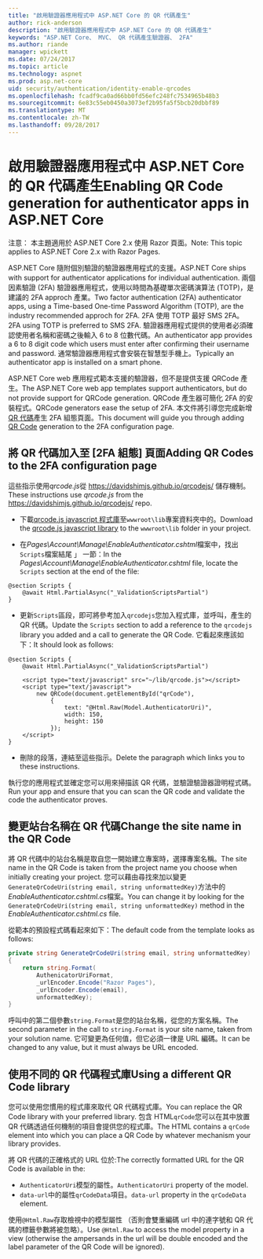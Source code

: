 ```yaml
---
title: "啟用驗證器應用程式中 ASP.NET Core 的 QR 代碼產生"
author: rick-anderson
description: "啟用驗證器應用程式中 ASP.NET Core 的 QR 代碼產生"
keywords: "ASP.NET Core、 MVC、 QR 代碼產生驗證器、 2FA"
ms.author: riande
manager: wpickett
ms.date: 07/24/2017
ms.topic: article
ms.technology: aspnet
ms.prod: asp.net-core
uid: security/authentication/identity-enable-qrcodes
ms.openlocfilehash: fcadf9ca0ad66bb0fd56efc248fc7534965b48b3
ms.sourcegitcommit: 6e83c55eb0450a3073ef2b95fa5f5bcb20dbbf89
ms.translationtype: MT
ms.contentlocale: zh-TW
ms.lasthandoff: 09/28/2017
---
```

# <a name="enabling-qr-code-generation-for-authenticator-apps-in-aspnet-core"></a><span data-ttu-id="f61c6-104">啟用驗證器應用程式中 ASP.NET Core 的 QR 代碼產生</span><span class="sxs-lookup"><span data-stu-id="f61c6-104">Enabling QR Code generation for authenticator apps in ASP.NET Core</span></span>

<span data-ttu-id="f61c6-105">注意： 本主題適用於 ASP.NET Core 2.x 使用 Razor 頁面。</span><span class="sxs-lookup"><span data-stu-id="f61c6-105">Note: This topic applies to ASP.NET Core 2.x with Razor Pages.</span></span>

<span data-ttu-id="f61c6-106">ASP.NET Core 隨附個別驗證的驗證器應用程式的支援。</span><span class="sxs-lookup"><span data-stu-id="f61c6-106">ASP.NET Core ships with support for authenticator applications for individual authentication.</span></span> <span data-ttu-id="f61c6-107">兩個因素驗證 (2FA) 驗證器應用程式，使用以時間為基礎單次密碼演算法 (TOTP)，是建議的 2FA approch 產業。</span><span class="sxs-lookup"><span data-stu-id="f61c6-107">Two factor authentication (2FA) authenticator apps, using a Time-based One-time Password Algorithm (TOTP), are the industry recommended approch for 2FA.</span></span> <span data-ttu-id="f61c6-108">2FA 使用 TOTP 最好 SMS 2FA。</span><span class="sxs-lookup"><span data-stu-id="f61c6-108">2FA using TOTP is preferred to SMS 2FA.</span></span> <span data-ttu-id="f61c6-109">驗證器應用程式提供的使用者必須確認使用者名稱和密碼之後輸入 6 to 8 位數代碼。</span><span class="sxs-lookup"><span data-stu-id="f61c6-109">An authenticator app provides a 6 to 8 digit code which users must enter after confirming their username and password.</span></span> <span data-ttu-id="f61c6-110">通常驗證器應用程式會安裝在智慧型手機上。</span><span class="sxs-lookup"><span data-stu-id="f61c6-110">Typically an authenticator app is installed on a smart phone.</span></span>

<span data-ttu-id="f61c6-111">ASP.NET Core web 應用程式範本支援的驗證器，但不是提供支援 QRCode 產生。</span><span class="sxs-lookup"><span data-stu-id="f61c6-111">The ASP.NET Core web app templates support authenticators, but do not provide support for QRCode generation.</span></span> <span data-ttu-id="f61c6-112">QRCode 產生器可簡化 2FA 的安裝程式。</span><span class="sxs-lookup"><span data-stu-id="f61c6-112">QRCode generators ease the setup of 2FA.</span></span> <span data-ttu-id="f61c6-113">本文件將引導您完成新增[QR 代碼](https://wikipedia.org/wiki/QR_code)產生 2FA 組態頁面。</span><span class="sxs-lookup"><span data-stu-id="f61c6-113">This document will guide you through adding [QR Code](https://wikipedia.org/wiki/QR_code) generation to the 2FA configuration page.</span></span>

## <a name="adding-qr-codes-to-the-2fa-configuration-page"></a><span data-ttu-id="f61c6-114">將 QR 代碼加入至 [2FA 組態] 頁面</span><span class="sxs-lookup"><span data-stu-id="f61c6-114">Adding QR Codes to the 2FA configuration page</span></span>

<span data-ttu-id="f61c6-115">這些指示使用*qrcode.js*從 https://davidshimjs.github.io/qrcodejs/ 儲存機制。</span><span class="sxs-lookup"><span data-stu-id="f61c6-115">These instructions use *qrcode.js* from the https://davidshimjs.github.io/qrcodejs/ repo.</span></span>

* <span data-ttu-id="f61c6-116">下載[qrcode.js javascript 程式庫](https://davidshimjs.github.io/qrcodejs/)至`wwwroot\lib`專案資料夾中的。</span><span class="sxs-lookup"><span data-stu-id="f61c6-116">Download the  [qrcode.js javascript library](https://davidshimjs.github.io/qrcodejs/) to the `wwwroot\lib` folder in your project.</span></span>

* <span data-ttu-id="f61c6-117">在*Pages\Account\Manage\EnableAuthenticator.cshtml*檔案中，找出`Scripts`檔案結尾 」 一節：</span><span class="sxs-lookup"><span data-stu-id="f61c6-117">In the *Pages\Account\Manage\EnableAuthenticator.cshtml* file, locate the `Scripts` section at the end of the file:</span></span>

```cshtml
@section Scripts {
    @await Html.PartialAsync("_ValidationScriptsPartial")
}
```

* <span data-ttu-id="f61c6-118">更新`Scripts`區段，即可將參考加入`qrcodejs`您加入程式庫，並呼叫，產生的 QR 代碼。</span><span class="sxs-lookup"><span data-stu-id="f61c6-118">Update the `Scripts` section to add a reference to the `qrcodejs` library you added and a call to generate the QR Code.</span></span> <span data-ttu-id="f61c6-119">它看起來應該如下：</span><span class="sxs-lookup"><span data-stu-id="f61c6-119">It should look as follows:</span></span>

```cshtml
@section Scripts {
    @await Html.PartialAsync("_ValidationScriptsPartial")

    <script type="text/javascript" src="~/lib/qrcode.js"></script>
    <script type="text/javascript">
        new QRCode(document.getElementById("qrCode"),
            {
                text: "@Html.Raw(Model.AuthenticatorUri)",
                width: 150,
                height: 150
            });
    </script>
}
```

* <span data-ttu-id="f61c6-120">刪除的段落，連結至這些指示。</span><span class="sxs-lookup"><span data-stu-id="f61c6-120">Delete the paragraph which links you to these instructions.</span></span>

<span data-ttu-id="f61c6-121">執行您的應用程式並確定您可以用來掃描該 QR 代碼，並驗證驗證器證明程式碼。</span><span class="sxs-lookup"><span data-stu-id="f61c6-121">Run your app and ensure that you can scan the QR code and validate the code the authenticator proves.</span></span>

## <a name="change-the-site-name-in-the-qr-code"></a><span data-ttu-id="f61c6-122">變更站台名稱在 QR 代碼</span><span class="sxs-lookup"><span data-stu-id="f61c6-122">Change the site name in the QR Code</span></span>

<span data-ttu-id="f61c6-123">將 QR 代碼中的站台名稱是取自您一開始建立專案時，選擇專案名稱。</span><span class="sxs-lookup"><span data-stu-id="f61c6-123">The site name in the QR Code is taken from the project name you choose when initially creating your project.</span></span> <span data-ttu-id="f61c6-124">您可以藉由尋找來加以變更`GenerateQrCodeUri(string email, string unformattedKey)`方法中的*EnableAuthenticator.cshtml.cs*檔案。</span><span class="sxs-lookup"><span data-stu-id="f61c6-124">You can change it by looking for the `GenerateQrCodeUri(string email, string unformattedKey)` method in  the *EnableAuthenticator.cshtml.cs* file.</span></span> 

<span data-ttu-id="f61c6-125">從範本的預設程式碼看起來如下：</span><span class="sxs-lookup"><span data-stu-id="f61c6-125">The default code from the template looks as follows:</span></span>

```c#
private string GenerateQrCodeUri(string email, string unformattedKey)
{
    return string.Format(
        AuthenicatorUriFormat,
        _urlEncoder.Encode("Razor Pages"),
        _urlEncoder.Encode(email),
        unformattedKey);
}
```

<span data-ttu-id="f61c6-126">呼叫中的第二個參數`string.Format`是您的站台名稱，從您的方案名稱。</span><span class="sxs-lookup"><span data-stu-id="f61c6-126">The second parameter in the call to `string.Format` is your site name, taken from your solution name.</span></span> <span data-ttu-id="f61c6-127">它可變更為任何值，但它必須一律是 URL 編碼。</span><span class="sxs-lookup"><span data-stu-id="f61c6-127">It can be changed to any value, but it must always be URL encoded.</span></span>

## <a name="using-a-different-qr-code-library"></a><span data-ttu-id="f61c6-128">使用不同的 QR 代碼程式庫</span><span class="sxs-lookup"><span data-stu-id="f61c6-128">Using a different QR Code library</span></span>

<span data-ttu-id="f61c6-129">您可以使用您慣用的程式庫來取代 QR 代碼程式庫。</span><span class="sxs-lookup"><span data-stu-id="f61c6-129">You can replace the QR Code library with your preferred library.</span></span> <span data-ttu-id="f61c6-130">包含 HTML`qrCode`您可以在其中放置 QR 代碼透過任何機制的項目會提供您的程式庫。</span><span class="sxs-lookup"><span data-stu-id="f61c6-130">The HTML contains a `qrCode` element into which you can place a QR Code by whatever mechanism your library provides.</span></span>

<span data-ttu-id="f61c6-131">將 QR 代碼的正確格式的 URL 位於:</span><span class="sxs-lookup"><span data-stu-id="f61c6-131">The correctly formatted URL for the QR Code is available in the:</span></span>

* <span data-ttu-id="f61c6-132">`AuthenticatorUri`模型的屬性。</span><span class="sxs-lookup"><span data-stu-id="f61c6-132">`AuthenticatorUri` property of the model.</span></span>
* <span data-ttu-id="f61c6-133">`data-url`中的屬性`qrCodeData`項目。</span><span class="sxs-lookup"><span data-stu-id="f61c6-133">`data-url` property in the `qrCodeData` element.</span></span> 

<span data-ttu-id="f61c6-134">使用`@Html.Raw`存取檢視中的模型屬性 （否則會雙重編碼 url 中的連字號和 QR 代碼的標籤參數將被忽略）。</span><span class="sxs-lookup"><span data-stu-id="f61c6-134">Use `@Html.Raw` to access the model property in a view (otherwise the ampersands in the url will be double encoded and the label parameter of the QR Code will be ignored).</span></span>
